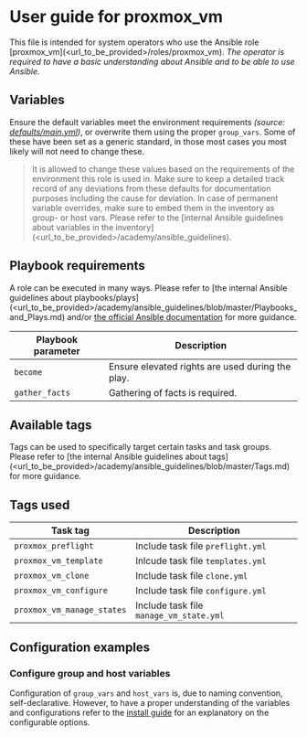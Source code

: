 # User guide for **proxmox_vm**

This file is intended for system operators who use the Ansible role [proxmox_vm](<url_to_be_provided>/roles/proxmox_vm).
*The operator is required to have a basic understanding about Ansible and to be able to use Ansible.*

## Variables

Ensure the default variables meet the environment requirements *(source: [defaults/main.yml](../defaults/main.yml))*, or overwrite them using the proper `group_vars`.
Some of these have been set as a generic standard, in those most cases you most likely will not need to change these.

> It is allowed to change these values based on the requirements of the environment this role is used in. Make sure to keep a detailed track record of any deviations from these defaults for documentation purposes including the cause for deviation. In case of permanent variable overrides, make sure to embed them in the inventory as group- or host vars. Please refer to the [internal Ansible guidelines about variables in the inventory](<url_to_be_provided>/academy/ansible_guidelines).

## Playbook requirements

A role can be executed in many ways. Please refer to [the internal Ansible guidelines about playbooks/plays](<url_to_be_provided>/academy/ansible_guidelines/blob/master/Playbooks_and_Plays.md) and/or [the official Ansible documentation](https://docs.ansible.com/ansible/latest/) for more guidance.

| Playbook parameter | Description |
|--------------------|-------------|
| `become` | Ensure elevated rights are used during the play. |
| `gather_facts` | Gathering of facts is required. |

## Available tags

Tags can be used to specifically target certain tasks and task groups. Please refer to [the internal Ansible guidelines about tags](<url_to_be_provided>/academy/ansible_guidelines/blob/master/Tags.md) for more guidance.

## Tags used

| Task tag | Description |
|-----|-------------|
| `proxmox_preflight` | Include task file `preflight.yml` |
| `proxmox_vm_template` | Inlcude task file `templates.yml` |
| `proxmox_vm_clone` | Include task file `clone.yml` |
| `proxmox_vm_configure` | Include task file `configure.yml` |
| `proxmox_vm_manage_states` | Include task file `manage_vm_state.yml` |

## Configuration examples

### Configure group and host variables

Configuration of `group_vars` and `host_vars` is, due to naming convention, self-declarative. However, to have a proper understanding of the variables and configurations refer to the [install guide](install_guide.md) for an explanatory on the configurable options.
